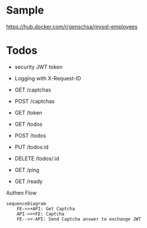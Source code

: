 # Sample

https://hub.docker.com/r/genschsa/mysql-employees

# Todos

- security JWT token
- Logging with X-Request-ID

- GET /captchas
- POST /captchas
- GET /token
- GET /todos
- POST /todos
- PUT /todos:id
- DELETE /todos/:id
- GET /ping
- GET /ready

Authen Flow

```mermaid
sequenceDiagram
    FE->>+API: Get Captcha
    API->>+FE: Captcha
    FE-->>-API: Send Captcha answer to exchange JWT
```
